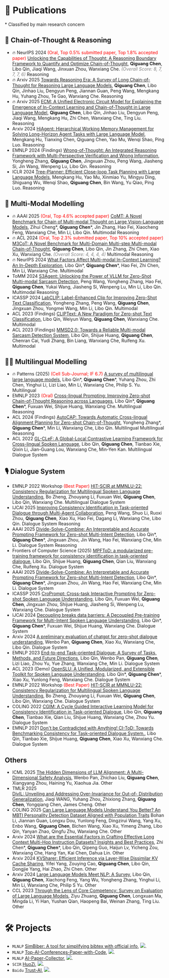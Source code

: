 <!--
 * @Author: Qiguang Chen
 * @LastEditors: Qiguang Chen
 * @Date: 2023-10-11 00:50:08
 * @LastEditTime: 2025-02-12 17:20:39
 * @Description: 
 * 
-->

# 📝 Publications
\* Classified by main research concern

## 🎯 Chain-of-Thought & Reasoning
- 🔥 <span class="conference-tag">NeurIPS 2024</span> <span style="color:red">(Oral, Top 0.5% submitted paper, Top 1.8% accepted paper)</span> [Unlocking the Capabilities of Thought: A Reasoning Boundary Framework to Quantify and Optimize Chain-of-Thought](https://arxiv.org/abs/2410.05695), **Qiguang Chen**, Libo Qin, Jiaqi Wang, Jinxuan Zhou, Wanxiang Che. <span style="color:gray"><i>(Overall Score: 8, 7, 7, 7, 6)</i></span> <span class="reasoning-tag">Reasoning</span>
- 🔥 <span class="preprint-tag">Arxiv 2025</span> [Towards Reasoning Era: A Survey of Long Chain-of-Thought for Reasoning Large Language Models](https://arxiv.org/abs/2503.09567), **Qiguang Chen**, Libo Qin, Jinhao Liu, Dengyun Peng, Jiannan Guan, Peng Wang, Mengkang Hu, Yuhang Zhou, Te Gao, Wanxiang Che. <span class="reasoning-tag">Reasoning</span>
- 🔥 <span class="preprint-tag">Arxiv 2025</span> [ECM: A Unified Electronic Circuit Model for Explaining the Emergence of In-Context Learning and Chain-of-Thought in Large Language Model](https://arxiv.org/abs/2502.03325), **Qiguang Chen**, Libo Qin, Jinhao Liu, Dengyun Peng, Jiaqi Wang, Mengkang Hu, Zhi Chen, Wanxiang Che, Ting Liu. <span class="reasoning-tag">Reasoning</span>
- <span class="preprint-tag">Arxiv 2024</span> [HiAgent: Hierarchical Working Memory Management for Solving Long-Horizon Agent Tasks with Large Language Model](https://arxiv.org/pdf/2408.09559), Mengkang Hu, Tianxing Chen, Qiguang Chen, Yao Mu, Wenqi Shao, Ping Luo. <span class="reasoning-tag">Reasoning</span>
- <span class="conference-tag">EMNLP 2024 (Findings)</span> [Wrong-of-Thought: An Integrated Reasoning Framework with Multi-Perspective Verification and Wrong Information](https://arxiv.org/abs/2410.04463), Yongheng Zhang, **Qiguang Chen**, Jingxuan Zhou, Peng Wang, Jiasheng Si, Jin Wang, Wenpeng Lu, Libo Qin. <span class="reasoning-tag">Reasoning</span>
- <span class="conference-tag">ICLR 2024</span> [Tree-Planner: Efficient Close-loop Task Planning with Large Language Models](https://arxiv.org/abs/2310.08582), Mengkang Hu, Yao Mu, Xinmiao Yu, Mingyu Ding, Shiguang Wu, Wenqi Shao, **Qiguang Chen**, Bin Wang, Yu Qiao, Ping Luo. <span class="reasoning-tag">Reasoning</span>




## 👀 Multi-Modal Modelling
- 🔥 <span class="conference-tag">AAAI 2025</span> <span style="color:red">(Oral, Top 4.6% accepted paper)</span> [CoMT: A Novel Benchmark for Chain of Multi-modal Thought on Large Vision-Language Models](https://arxiv.org/abs/2412.12932), Zihui Cheng\*, **Qiguang Chen**\*, Jin Zhang, Hao Fei, Xiaocheng Feng, Wanxiang Che, Min Li, Libo Qin. <span class="multimodal-tag">Multimodal</span> <span class="reasoning-tag">Reasoning</span>
- 🔥 <span class="conference-tag">ACL 2024</span> <span style="color:red">(Oral, Top 2.3% submitted paper, Top 10% accepted paper)</span> [M3CoT: A Novel Benchmark for Multi-Domain Multi-step Multi-modal Chain-of-Thought](https://aclanthology.org/2024.acl-long.446.pdf), **Qiguang Chen**, Libo Qin, Jin Zhang, Zhi Chen, Xiao Xu, Wanxiang Che. <span style="color:gray"><i>(Overall Score: 4, 4, 4, 4)</i> </span><span class="multimodal-tag">Multimodal</span> <span class="reasoning-tag">Reasoning</span>
- 🔥 <span class="conference-tag">NeurIPS 2024</span> [What Factors Affect Multi-modal In-Context Learning? An In-Depth Exploration](https://openreview.net/forum?id=REVdYKGcfb), Libo Qin\*, **Qiguang Chen**\*, Hao Fei, Zhi Chen, Min Li, Wanxiang Che. <span class="multimodal-tag">Multimodal</span>
- <span class="conference-tag">ToMM 2024</span> [S3Agent: Unlocking the Power of VLLM for Zero-Shot Multi-modal Sarcasm Detection](https://dl.acm.org/doi/pdf/10.1145/3690642), Peng Wang, Yongheng Zhang, Hao Fei, **Qiguang Chen**, Yukai Wang, Jiasheng Si, Wenpeng Lu, Min Li, Libo Qin. <span class="multimodal-tag">Multimodal</span> <span class="reasoning-tag">Reasoning</span>
- <span class="conference-tag">ICASSP 2024</span> [LabCLIP: Label-Enhanced Clip for Improving Zero-Shot Text Classification](https://ieeexplore.ieee.org/abstract/document/10446865/), Yongheng Zhang, Peng Wang, **Qiguang Chen**, Jingxuan Zhou, Yongmei Wang, Min Li, Libo Qin. <span class="multimodal-tag">Multimodal</span>
- <span class="conference-tag">ACL 2023 (Findings)</span> [CLIPText: A New Paradigm for Zero-shot Text Classification](https://aclanthology.org/2023.findings-acl.69/), Libo Qin, Weiyun Wang, **Qiguang Chen**, Wanxiang Che. <span class="multimodal-tag">Multimodal</span>
- <span class="conference-tag">ACL 2023 (Findings)</span> [MMSD2.0: Towards a Reliable Multi-modal Sarcasm Detection System](https://aclanthology.org/2023.findings-acl.689/), Libo Qin, Shijue Huang, **Qiguang Chen**, Chenran Cai, Yudi Zhang, Bin Liang, Wanxiang Che, Ruifeng Xu. <span class="multimodal-tag">Multimodal</span>

## 🏳️‍🌈 Multilingual Modelling
- 🔥 <span class="conference-tag">Patterns (2025)</span> <span style="color:red">(Cell Sub-Journal; IF 6.7)</span> [A survey of multilingual large language models](https://www.cell.com/patterns/fulltext/S2666-3899(24)00290-3), Libo Qin\*, **Qiguang Chen**\*, Yuhang Zhou, Zhi Chen, Yinghui Li, Lizi Liao, Min Li, Wanxiang Che, Philip S. Yu. <span class="multilingual-tag">Multilingual</span>
- <span class="conference-tag">EMNLP 2023</span> <span style="color:red">(Oral)</span> [Cross-lingual Prompting: Improving Zero-shot Chain-of-Thought Reasoning across Languages](https://arxiv.org/abs/2310.14799), Libo Qin\*, **Qiguang Chen**\*, Fuxuan Wei, Shijue Huang, Wanxiang Che. <span class="multilingual-tag">Multilingual</span> <span class="reasoning-tag">Reasoning</span>
- <span class="conference-tag">ACL 2024 (Findings)</span> [AutoCAP: Towards Automatic Cross-lingual Alignment Planning for Zero-shot Chain-of-Thought](https://aclanthology.org/2024.findings-acl.546.pdf), Yongheng Zhang\*, **Qiguang Chen**\*, Min Li, Wanxiang Che, Libo Qin. <span class="multilingual-tag">Multilingual</span> <span class="multilingual-tag">Multilingual</span> <span class="reasoning-tag">Reasoning</span>
- <span class="conference-tag">ACL 2022</span> [GL-CLeF: A Global-Local Contrastive Learning Framework for Cross-lingual Spoken Language](https://aclanthology.org/2022.acl-long.191.pdf), Libo Qin, **Qiguang Chen**, Tianbao Xie, Qixin Li, Jian-Guang Lou, Wanxiang Che, Min-Yen Kan. <span class="multilingual-tag">Multilingual</span> <span class="dialog-tag">Dialogue System</span>


## 🎙️ Dialogue System
- <span class="conference-tag">EMNLP 2022 Workshop</span> <span style="color:red">(Best Paper)</span> [HIT-SCIR at MMNLU-22: Consistency Regularization for Multilingual Spoken Language Understanding](https://aclanthology.org/2022.mmnlu-1.4.pdf), Bo Zheng, Zhouyang Li, Fuxuan Wei, **Qiguang Chen**, Libo Qin, Wanxiang Che. <span class="multilingual-tag">Multilingual</span> <span class="dialog-tag">Dialogue System</span>
- <span class="conference-tag">IJCAI 2025</span> [Improving Consistency Identification in Task-oriented Dialogue through Multi-Agent Collaboration](), 
Peng Wang, Shuo Li, Ruoxi Zhou, **Qiguang Chen**, Xiao Xu, Hao Fei, Dagang Li, Wanxiang Che, Libo Qin. <span class="dialog-tag">Dialogue System</span> <span class="reasoning-tag">Reasoning</span>
- <span class="conference-tag">AAAI 2025</span> [Divide-Solve-Combine: An Interpretable and Accurate Prompting Framework for Zero-shot Multi-Intent Detection](https://xxx), Libo Qin\*, **Qiguang Chen**\*, Jingxuan Zhou, Jin Wang, Hao Fei, Wanxiang Che, Min Li. <span class="dialog-tag">Dialogue System</span> <span class="reasoning-tag">Reasoning</span>
- <span class="conference-tag">Frontiers of Computer Science (2025)</span> [MPFToD: a modularized pre-training framework for consistency identification in task-oriented dialogue](https://link.springer.com/article/10.1007/s11704-024-3778-9), Libo Qin, Shijue Huang, **Qiguang Chen**, Qian Liu, Wanxiang Che, Ruifeng Xu. <span class="dialog-tag">Dialogue System</span>
- <span class="conference-tag">AAAI 2025</span> [Divide-Solve-Combine: An Interpretable and Accurate Prompting Framework for Zero-shot Multi-Intent Detection](https://xxx), Libo Qin\*, **Qiguang Chen**\*, Jingxuan Zhou, Jin Wang, Hao Fei, Wanxiang Che, Min Li. <span class="dialog-tag">Dialogue System</span>
- <span class="conference-tag">ICASSP 2025</span> [CroPrompt: Cross-task Interactive Prompting for Zero-shot Spoken Language Understanding](https://arxiv.org/pdf/2406.10505), Libo Qin, Fuxuan Wei, **Qiguang Chen**, Jingxuan Zhou, Shijue Huang, Jiasheng Si, Wenpeng Lu, Wanxiang Che. <span class="dialog-tag">Dialogue System</span>
- <span class="conference-tag">IJCAI 2024</span> [Decoupling breaks data barriers: A Decoupled Pre-training Framework for Multi-Intent Spoken Language Understanding](https://aclanthology.org/2024.findings-acl.546.pdf), Libo Qin\*, **Qiguang Chen**\*, Fuxuan Wei, Shijue Huang, Wanxiang Che. <span class="dialog-tag">Dialogue System</span>
- <span class="preprint-tag">Arxiv 2024</span> [A preliminary evaluation of chatgpt for zero-shot dialogue understanding](https://arxiv.org/abs/2304.04256), Wenbo Pan, **Qiguang Chen**, Xiao Xu, Wanxiang Che, Libo Qin. <span class="dialog-tag">Dialogue System</span>
- <span class="conference-tag">EMNLP 2023</span> [End-to-end Task-oriented Dialogue: A Survey of Tasks, Methods, and Future Directions](https://arxiv.org/abs/2311.09008), Libo Qin, Wenbo Pan, **Qiguang Chen**, Lizi Liao, Zhou Yu, Yue Zhang, Wanxiang Che, Min Li. <span class="dialog-tag">Dialogue System</span>
- <span class="conference-tag">ACL 2023 (Demo)</span> [OpenSLU: A Unified, Modularized, and Extensible Toolkit for Spoken Language Understanding](https://aclanthology.org/2023.acl-demo.9/), Libo Qin\*, **Qiguang Chen**\*, Xiao Xu, Yunlong Feng, Wanxiang Che. <span class="dialog-tag">Dialogue System</span>
- <span class="conference-tag">EMNLP 2022 Workshop</span> <span style="color:red">(Best Paper)</span> [HIT-SCIR at MMNLU-22: Consistency Regularization for Multilingual Spoken Language Understanding](https://aclanthology.org/2022.mmnlu-1.4.pdf), Bo Zheng, Zhouyang Li, Fuxuan Wei, **Qiguang Chen**, Libo Qin, Wanxiang Che. <span class="dialog-tag">Dialogue System</span>
- <span class="conference-tag">COLING 2022</span> [CGIM: A Cycle Guided Interactive Learning Model for Consistency Identification in Task-oriented Dialogue](https://aclanthology.org/2022.coling-1.37.pdf), Libo Qin, **Qiguang Chen**, Tianbao Xie, Qian Liu, Shijue Huang, Wanxiang Che, Zhou Yu. <span class="dialog-tag">Dialogue System</span>
- <span class="conference-tag">EMNLP 2021</span> [Don't be Contradicted with Anything! CI-ToD: Towards Benchmarking Consistency for Task-oriented Dialogue System.](https://aclanthology.org/2021.emnlp-main.182.pdf), Libo Qin, Tianbao Xie, Shijue Huang, **Qiguang Chen**, Xiao Xu, Wanxiang Che. <span class="dialog-tag">Dialogue System</span>

## Others
- <span class="conference-tag">ICML 2025</span> 	[The Hidden Dimensions of LLM Alignment: A Multi-Dimensional Safety Analysis](https://arxiv.org/abs/2502.09674), Wenbo Pan, Zhichao Liu, **Qiguang Chen**, Xiangyang Zhou, Haining Yu, Xiaohua Jia. <span class="other-tag">Other</span>
- <span class="conference-tag">TMLR 2025</span> 	
[DivIL: Unveiling and Addressing Over-Invariance for Out-of- Distribution Generalization](https://openreview.net/forum?id=2Zan4ATYsh), Jiaqi WANG, Yuhang Zhou, Zhixiong Zhang, **Qiguang Chen**, Yongqiang Chen, James Cheng. <span class="other-tag">Other</span>
- <span class="conference-tag">COLING 2025</span> [Can Large Language Models Understand You Better? An MBTI Personality Detection Dataset Aligned with Population Traits](https://aclanthology.org/2025.coling-main.339/) Bohan Li, Jiannan Guan, Longxu Dou, Yunlong Feng, Dingzirui Wang, Yang Xu, Enbo Wang, **Qiguang Chen**, Bichen Wang, Xiao Xu, Yimeng Zhang, Libo Qin, Yanyan Zhao, Qingfu Zhu, Wanxiang Che. <span class="other-tag">Other</span>
- <span class="preprint-tag">Arxiv 2024</span> [What are the Essential Factors in Crafting Effective Long Context Multi-Hop Instruction Datasets? Insights and Best Practices](https://arxiv.org/pdf/2409.01893), Zhi Chen\*, **Qiguang Chen**\*, Libo Qin, Qipeng Guo, Haijun Lv, Yicheng Zou, Wanxiang Che, Hang Yan, Kai Chen, Dahua Lin. <span class="other-tag">Other</span>
- <span class="preprint-tag">Arxiv 2024</span> [KVSharer: Efficient Inference via Layer-Wise Dissimilar KV Cache Sharing](https://arxiv.org/abs/2410.18517), Yifei Yang, Zouying Cao, **Qiguang Chen**, Libo Qin, Dongjie Yang, Hai Zhao, Zhi Chen. <span class="other-tag">Other</span>
- <span class="preprint-tag">Arxiv 2024</span> [Large Language Models Meet NLP: A Survey](https://arxiv.org/abs/2405.12819), Libo Qin, **Qiguang Chen**, Xiachong Feng, Yang Wu, Yongheng Zhang, Yinghui Li, Min Li, Wanxiang Che, Philip S Yu. <span class="other-tag">Other</span>
- <span class="conference-tag">CCL 2023</span> [Through the Lens of Core Competency: Survey on Evaluation of Large Language Models](https://aclanthology.org/2023.ccl-2.pdf#page=93), Ziyu Zhuang, **Qiguang Chen**, Longxuan Ma, Mingda Li, Yi Han, Yushan Qian, Haopeng Bai, Weinan Zhang, Ting Liu. <span class="other-tag">Other</span>



# 🛠️ Projects
- ``MLNLP`` [SimBiber: A tool for simplifying bibtex with official info](https://github.com/MLNLP-World/SimBiber), ![](https://img.shields.io/github/stars/MLNLP-World/SimBiber).
- ``MLNLP`` [Top-AI-Conferences-Paper-with-Code](https://github.com/MLNLP-World/Top-AI-Conferences-Paper-with-Code), ![](https://img.shields.io/github/stars/MLNLP-World/Top-AI-Conferences-Paper-with-Code).
- ``MLNLP`` [AI-Paper-Collector](https://github.com/MLNLP-World/AI-Paper-Collector), ![](https://img.shields.io/github/stars/MLNLP-World/AI-Paper-collector).
- ``SCIR`` [HuoZi](https://github.com/HIT-SCIR/huozi), ![](https://img.shields.io/github/stars/HIT-SCIR/huozi).
- ``Baidu`` [Trust-AI](https://github.com/PaddlePaddle/TrustAI), ![](https://img.shields.io/github/stars/PaddlePaddle/TrustAI).
